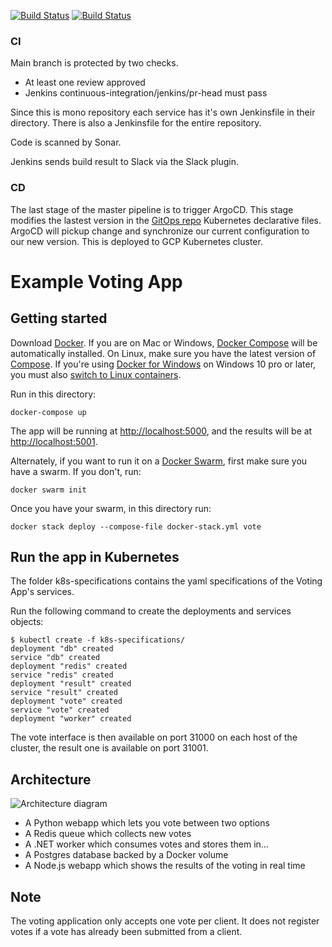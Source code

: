 [![Build Status](http://34.125.103.67:8080/buildStatus/icon?job=instavote%2Fworker-test&subject=worker-test )](http://34.125.103.67:8080/job/instavote/job/worker-test/)
[![Build Status](http://34.125.103.67:8080/buildStatus/icon?job=instavote%2Fworker-build&subject=worker-build )](http://34.125.103.67:8080/job/instavote/job/worker-build/) 

### CI
Main branch is protected by two checks.
* At least one review approved
* Jenkins continuous-integration/jenkins/pr-head must pass

Since this is mono repository each service has it's own Jenkinsfile in their directory. There is also a Jenkinsfile for the entire repository.

Code is scanned by Sonar.

Jenkins sends build result to Slack via the Slack plugin.

### CD
The last stage of the master pipeline is to trigger ArgoCD. This stage modifies the lastest version in the [GitOps repo](https://github.com/pipilacha/instavote-deploy) Kubernetes declarative files. ArgoCD will pickup change and synchronize our current configuration to our new version. This is deployed to GCP Kubernetes cluster.

Example Voting App
=========

Getting started
---------------

Download [Docker](https://www.docker.com/products/overview). If you are on Mac or Windows, [Docker Compose](https://docs.docker.com/compose) will be automatically installed. On Linux, make sure you have the latest version of [Compose](https://docs.docker.com/compose/install/). If you're using [Docker for Windows](https://docs.docker.com/docker-for-windows/) on Windows 10 pro or later, you must also [switch to Linux containers](https://docs.docker.com/docker-for-windows/#switch-between-windows-and-linux-containers).

Run in this directory:
```
docker-compose up
```
The app will be running at [http://localhost:5000](http://localhost:5000), and the results will be at [http://localhost:5001](http://localhost:5001).

Alternately, if you want to run it on a [Docker Swarm](https://docs.docker.com/engine/swarm/), first make sure you have a swarm. If you don't, run:
```
docker swarm init
```
Once you have your swarm, in this directory run:
```
docker stack deploy --compose-file docker-stack.yml vote
```

Run the app in Kubernetes
-------------------------

The folder k8s-specifications contains the yaml specifications of the Voting App's services.

Run the following command to create the deployments and services objects:
```
$ kubectl create -f k8s-specifications/
deployment "db" created
service "db" created
deployment "redis" created
service "redis" created
deployment "result" created
service "result" created
deployment "vote" created
service "vote" created
deployment "worker" created
```

The vote interface is then available on port 31000 on each host of the cluster, the result one is available on port 31001.

Architecture
-----

![Architecture diagram](architecture.png)

* A Python webapp which lets you vote between two options
* A Redis queue which collects new votes
* A .NET worker which consumes votes and stores them in…
* A Postgres database backed by a Docker volume
* A Node.js webapp which shows the results of the voting in real time


Note
----

The voting application only accepts one vote per client. It does not register votes if a vote has already been submitted from a client.
